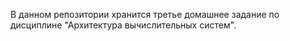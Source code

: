 В данном репозитории хранится третье домашнее задание по дисциплине "Архитектура вычислительных систем".
